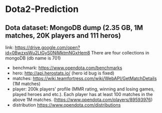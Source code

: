 # Dota2-Prediction



## Dota dataset: MongoDB dump (2.35 GB, 1M matches, 20K players and 111 heros)
link: https://drive.google.com/open?id=0BwzxsWu2LtGyS0NiMktmNGxHem8
There are four collections in mongoDB (db name is 701)
- benchmark: https://www.opendota.com/benchmarks
- hero: http://api.herostats.io/ (hero id bug is fixed)
- matches: https://wiki.teamfortress.com/wiki/WebAPI/GetMatchDetails (1M matches)
- player: 200k players' profile (MMR rating, winning and losing games, played heroes and etc.). Each player has at least 100 matches in the above 1M matches. (https://www.opendota.com/players/89593976)
- distribution https://www.opendota.com/distributions
